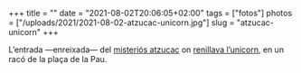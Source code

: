 +++
title = ""
date = "2021-08-02T20:06:05+02:00"
tags = ["fotos"]
photos = ["/uploads/2021/2021-08-02-atzucac-unicorn.jpg"]
slug = "atzucac-unicorn"
+++

L’entrada —enreixada— del [misteriós atzucac](https://earth.google.com/web/@39.98398425,-0.03642388,26.15542116a,75.43170571d,35y,111.23963128h,11.50659906t,360r) on [renillava l’unicorn](/2017/01/08/202112.html), en un racó de la plaça de la Pau.

<img alt="" src="/uploads/2021/2021-08-02-atzucac-unicorn.jpg">
